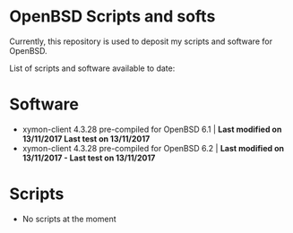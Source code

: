 # OpenBSD Scripts and softs

Currently, this repository is used to deposit my scripts and software for OpenBSD.

List of scripts and software available to date:

# Software

- xymon-client 4.3.28 pre-compiled for OpenBSD 6.1 | **Last modified on 13/11/2017 Last test on 13/11/2017**
- xymon-client 4.3.28 pre-compiled for OpenBSD 6.2 | **Last modified on 13/11/2017 - Last test on 13/11/2017**

# Scripts

- No scripts at the moment
